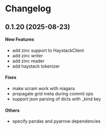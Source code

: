 # Changelog

## 0.1.20 (2025-08-23)

#### New Features

* add zinc support to HaystackClient
* add zinc writer
* add zinc reader
* add haystack tokenizer
#### Fixes

* make scram work with niagara
* propagate grid meta during commit ops
* support json parsing of dicts with _kind key
#### Others

* specify pandas and pyarrow dependencies
